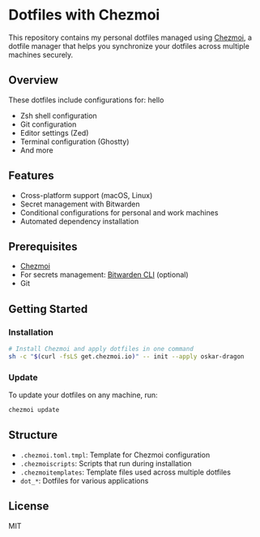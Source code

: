 # Dotfiles with Chezmoi

This repository contains my personal dotfiles managed using [Chezmoi](https://www.chezmoi.io/), a dotfile manager that helps you synchronize your dotfiles across multiple machines securely.

## Overview

These dotfiles include configurations for:
hello

- Zsh shell configuration
- Git configuration
- Editor settings (Zed)
- Terminal configuration (Ghostty)
- And more

## Features

- Cross-platform support (macOS, Linux)
- Secret management with Bitwarden
- Conditional configurations for personal and work machines
- Automated dependency installation

## Prerequisites

- [Chezmoi](https://www.chezmoi.io/install/)
- For secrets management: [Bitwarden CLI](https://bitwarden.com/help/article/cli/) (optional)
- Git

## Getting Started

### Installation

```bash
# Install Chezmoi and apply dotfiles in one command
sh -c "$(curl -fsLS get.chezmoi.io)" -- init --apply oskar-dragon
```

### Update

To update your dotfiles on any machine, run:

```bash
chezmoi update
```

## Structure

- `.chezmoi.toml.tmpl`: Template for Chezmoi configuration
- `.chezmoiscripts`: Scripts that run during installation
- `.chezmoitemplates`: Template files used across multiple dotfiles
- `dot_*`: Dotfiles for various applications

## License

MIT
